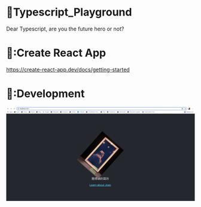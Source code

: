 # :icecream:Typescript_Playground
Dear Typescript, are you the future hero or not?

# :icecream::Create React App 
https://create-react-app.dev/docs/getting-started

# :icecream::Development

<a href="https://www.linkedin.com/in/joan-shi-87a152179/" target="_blank"><img src="./my-app/src/development.png" alt="Joan's mirror image at Museum of NZ Te Papa Tongarewa" width="750" /></a>
